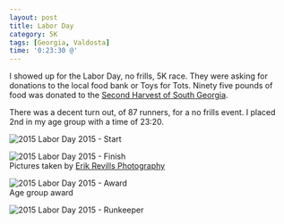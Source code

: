 ```yaml
---
layout: post
title: Labor Day
category: 5K
tags: [Georgia, Valdosta]
time: '0:23:30 @'
---
```

I showed up for the Labor Day, no frills, 5K race. They were asking for donations to the local food bank or Toys for Tots. Ninety five pounds of food was donated to the [Second Harvest of South Georgia](http://feedingsga.org/).

There was a decent turn out, of 87 runners, for a no frills event. I placed 2nd in my age group with a time of 23:20.

![2015 Labor Day 2015 - Start]({{site.url}}/files/2015-09-07-labor-day-start.jpg)

![2015 Labor Day 2015 - Finish]({{site.url}}/files/2015-09-07-labor-day-finish.jpg)<br>Pictures taken by [Erik Revills Photography](http://erikrevillsphotography.pixieset.com/toddsmootbarnes100year5k/)

![2015 Labor Day 2015 - Award]({{site.url}}/files/2015-09-07-labor-day-award.jpg)<br>Age group award

![2015 Labor Day 2015 - Runkeeper]({{site.url}}/files/2015-09-07-labor-day-runkeeper.png)<br>